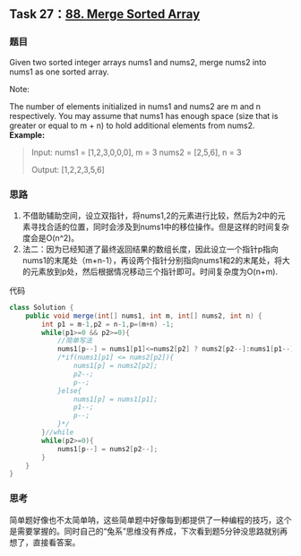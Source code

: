 ## Task 27：[88. Merge Sorted Array](https://leetcode-cn.com/problems/merge-sorted-array/)

### 题目

Given two sorted integer arrays nums1 and nums2, merge nums2 into nums1 as one sorted array.

Note:

The number of elements initialized in nums1 and nums2 are m and n respectively.
You may assume that nums1 has enough space (size that is greater or equal to m + n) to hold additional elements from nums2.
**Example:**

> Input:
> nums1 = [1,2,3,0,0,0], m = 3
> nums2 = [2,5,6],       n = 3
>
> Output: [1,2,2,3,5,6]
>

### 思路

1. 不借助辅助空间，设立双指针，将nums1,2的元素进行比较，然后为2中的元素寻找合适的位置，同时会涉及到nums1中的移位操作。但是这样的时间复杂度会是O(n^2)。
2. 法二：因为已经知道了最终返回结果的数组长度，因此设立一个指针p指向nums1的末尾处（m+n-1），再设两个指针分别指向nums1和2的末尾处，将大的元素放到p处，然后根据情况移动三个指针即可。时间复杂度为O(n+m).

代码

```java
class Solution {
    public void merge(int[] nums1, int m, int[] nums2, int n) {
        int p1 = m-1,p2 = n-1,p=(m+n) -1;
        while(p1>=0 && p2>=0){
            //简单写法
            nums1[p--] = nums1[p1]<=nums2[p2] ? nums2[p2--]:nums1[p1--];
            /*if(nums1[p1] <= nums2[p2]){ 
                nums1[p] = nums2[p2];
                p2--;
                p--;
            }else{
                nums1[p] = nums1[p1];
                p1--;
                p--;
            }*/
        }//while
        while(p2>=0){
            nums1[p--] = nums2[p2--];
        }
    }
}
```

### 思考

简单题好像也不太简单呐，这些简单题中好像每到都提供了一种编程的技巧，这个是需要掌握的。同时自己的“兔系”思维没有养成，下次看到题5分钟没思路就别再想了，直接看答案。